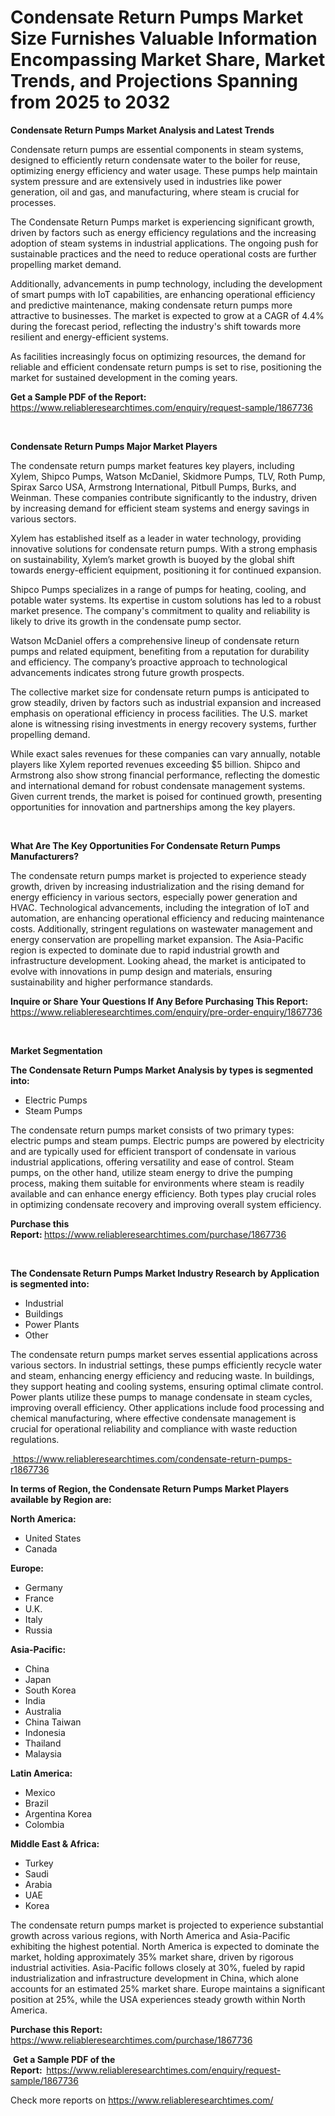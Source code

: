 <p><h1>Condensate Return Pumps Market Size Furnishes Valuable Information Encompassing Market Share, Market Trends, and Projections Spanning from 2025 to 2032</h1></p><p><strong>Condensate Return Pumps Market Analysis and Latest Trends</strong></p>
<p><p>Condensate return pumps are essential components in steam systems, designed to efficiently return condensate water to the boiler for reuse, optimizing energy efficiency and water usage. These pumps help maintain system pressure and are extensively used in industries like power generation, oil and gas, and manufacturing, where steam is crucial for processes.</p><p>The Condensate Return Pumps market is experiencing significant growth, driven by factors such as energy efficiency regulations and the increasing adoption of steam systems in industrial applications. The ongoing push for sustainable practices and the need to reduce operational costs are further propelling market demand. </p><p>Additionally, advancements in pump technology, including the development of smart pumps with IoT capabilities, are enhancing operational efficiency and predictive maintenance, making condensate return pumps more attractive to businesses. The market is expected to grow at a CAGR of 4.4% during the forecast period, reflecting the industry's shift towards more resilient and energy-efficient systems. </p><p>As facilities increasingly focus on optimizing resources, the demand for reliable and efficient condensate return pumps is set to rise, positioning the market for sustained development in the coming years.</p></p>
<p><strong>Get a Sample PDF of the Report:&nbsp;</strong> <a href="https://www.reliableresearchtimes.com/enquiry/request-sample/1867736?utm_campaign=2989&utm_medium=2&utm_source=Github&utm_content=ia&utm_term=10042025&utm_id=condensate-return-pumps">https://www.reliableresearchtimes.com/enquiry/request-sample/1867736</a></p>
<p>&nbsp;</p>
<p><strong>Condensate Return Pumps Major Market Players</strong></p>
<p><p>The condensate return pumps market features key players, including Xylem, Shipco Pumps, Watson McDaniel, Skidmore Pumps, TLV, Roth Pump, Spirax Sarco USA, Armstrong International, Pitbull Pumps, Burks, and Weinman. These companies contribute significantly to the industry, driven by increasing demand for efficient steam systems and energy savings in various sectors.</p><p>Xylem has established itself as a leader in water technology, providing innovative solutions for condensate return pumps. With a strong emphasis on sustainability, Xylem’s market growth is buoyed by the global shift towards energy-efficient equipment, positioning it for continued expansion.</p><p>Shipco Pumps specializes in a range of pumps for heating, cooling, and potable water systems. Its expertise in custom solutions has led to a robust market presence. The company's commitment to quality and reliability is likely to drive its growth in the condensate pump sector.</p><p>Watson McDaniel offers a comprehensive lineup of condensate return pumps and related equipment, benefiting from a reputation for durability and efficiency. The company’s proactive approach to technological advancements indicates strong future growth prospects.</p><p>The collective market size for condensate return pumps is anticipated to grow steadily, driven by factors such as industrial expansion and increased emphasis on operational efficiency in process facilities. The U.S. market alone is witnessing rising investments in energy recovery systems, further propelling demand.</p><p>While exact sales revenues for these companies can vary annually, notable players like Xylem reported revenues exceeding $5 billion. Shipco and Armstrong also show strong financial performance, reflecting the domestic and international demand for robust condensate management systems. Given current trends, the market is poised for continued growth, presenting opportunities for innovation and partnerships among the key players.</p></p>
<p>&nbsp;</p>
<p><strong>What Are The Key Opportunities For Condensate Return Pumps Manufacturers?</strong></p>
<p><p>The condensate return pumps market is projected to experience steady growth, driven by increasing industrialization and the rising demand for energy efficiency in various sectors, especially power generation and HVAC. Technological advancements, including the integration of IoT and automation, are enhancing operational efficiency and reducing maintenance costs. Additionally, stringent regulations on wastewater management and energy conservation are propelling market expansion. The Asia-Pacific region is expected to dominate due to rapid industrial growth and infrastructure development. Looking ahead, the market is anticipated to evolve with innovations in pump design and materials, ensuring sustainability and higher performance standards.</p></p>
<p><strong>Inquire or Share Your Questions If Any Before Purchasing This Report:</strong> <a href="https://www.reliableresearchtimes.com/enquiry/pre-order-enquiry/1867736?utm_campaign=2989&utm_medium=2&utm_source=Github&utm_content=ia&utm_term=10042025&utm_id=condensate-return-pumps">https://www.reliableresearchtimes.com/enquiry/pre-order-enquiry/1867736</a></p>
<p>&nbsp;</p>
<p><strong>Market Segmentation</strong></p>
<p><strong>The Condensate Return Pumps Market Analysis by types is segmented into:</strong></p>
<p><ul><li>Electric Pumps</li><li>Steam Pumps</li></ul></p>
<p><p>The condensate return pumps market consists of two primary types: electric pumps and steam pumps. Electric pumps are powered by electricity and are typically used for efficient transport of condensate in various industrial applications, offering versatility and ease of control. Steam pumps, on the other hand, utilize steam energy to drive the pumping process, making them suitable for environments where steam is readily available and can enhance energy efficiency. Both types play crucial roles in optimizing condensate recovery and improving overall system efficiency.</p></p>
<p><strong>Purchase this Report:&nbsp;</strong><a href="https://www.reliableresearchtimes.com/purchase/1867736?utm_campaign=2989&utm_medium=2&utm_source=Github&utm_content=ia&utm_term=10042025&utm_id=condensate-return-pumps">https://www.reliableresearchtimes.com/purchase/1867736</a></p>
<p>&nbsp;</p>
<p><strong>The Condensate Return Pumps Market Industry Research by Application is segmented into:</strong></p>
<p><ul><li>Industrial</li><li>Buildings</li><li>Power Plants</li><li>Other</li></ul></p>
<p><p>The condensate return pumps market serves essential applications across various sectors. In industrial settings, these pumps efficiently recycle water and steam, enhancing energy efficiency and reducing waste. In buildings, they support heating and cooling systems, ensuring optimal climate control. Power plants utilize these pumps to manage condensate in steam cycles, improving overall efficiency. Other applications include food processing and chemical manufacturing, where effective condensate management is crucial for operational reliability and compliance with waste reduction regulations.</p></p>
<p><a href="https://www.reliableresearchtimes.com/condensate-return-pumps-r1867736?utm_campaign=2989&utm_medium=2&utm_source=Github&utm_content=ia&utm_term=10042025&utm_id=condensate-return-pumps">&nbsp;https://www.reliableresearchtimes.com/condensate-return-pumps-r1867736</a></p>
<p><strong>In terms of Region, the Condensate Return Pumps Market Players available by Region are:</strong></p>
<p>
    <p> <strong> North America: </strong>
        <ul>
            <li>United States</li>
            <li>Canada</li>
        </ul>
        </p> 
    <p> <strong> Europe: </strong>
        <ul>
            <li>Germany</li>
            <li>France</li>
            <li>U.K.</li>
            <li>Italy</li>
            <li>Russia</li>
        </ul>
        </p> 
    <p> <strong> Asia-Pacific: </strong>
        <ul>
            <li>China</li>
            <li>Japan</li>
            <li>South Korea</li>
            <li>India</li>
            <li>Australia</li>
            <li>China Taiwan</li>
            <li>Indonesia</li>
            <li>Thailand</li>
            <li>Malaysia</li>
        </ul>
        </p> 
    <p> <strong> Latin America: </strong>
        <ul>
            <li>Mexico</li>
            <li>Brazil</li>
            <li>Argentina Korea</li>
            <li>Colombia</li>
        </ul>
        </p> 
    <p> <strong> Middle East & Africa: </strong>
        <ul>
            <li>Turkey</li>
            <li>Saudi</li>
            <li>Arabia</li>
            <li>UAE</li>
            <li>Korea</li>
        </ul>
    </p>
    </p>
<p><p>The condensate return pumps market is projected to experience substantial growth across various regions, with North America and Asia-Pacific exhibiting the highest potential. North America is expected to dominate the market, holding approximately 35% market share, driven by rigorous industrial activities. Asia-Pacific follows closely at 30%, fueled by rapid industrialization and infrastructure development in China, which alone accounts for an estimated 25% market share. Europe maintains a significant position at 25%, while the USA experiences steady growth within North America.</p></p>
<p><strong>Purchase this Report: </strong><a href="https://www.reliableresearchtimes.com/purchase/1867736?utm_campaign=2989&utm_medium=2&utm_source=Github&utm_content=ia&utm_term=10042025&utm_id=condensate-return-pumps">https://www.reliableresearchtimes.com/purchase/1867736</a></p>
<p>&nbsp;<strong>Get a Sample PDF of the Report:&nbsp;&nbsp;</strong><a href="https://www.reliableresearchtimes.com/enquiry/request-sample/1867736?utm_campaign=2989&utm_medium=2&utm_source=Github&utm_content=ia&utm_term=10042025&utm_id=condensate-return-pumps">https://www.reliableresearchtimes.com/enquiry/request-sample/1867736</a></p>
<p><strong></strong></p>
<p>Check more reports on <a href="https://www.reliableresearchtimes.com/?utm_campaign=2989&utm_medium=2&utm_source=Github&utm_content=ia&utm_term=10042025&utm_id=condensate-return-pumps">https://www.reliableresearchtimes.com/</a></p>